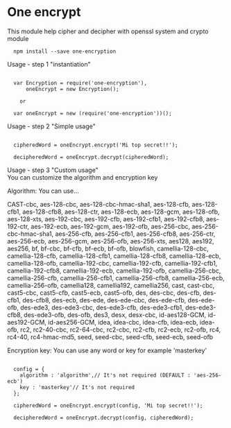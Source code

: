 # One encrypt

This module help cipher and decipher with openssl system and crypto module

```shell
  npm install --save one-encryption
```
Usage - step 1 "instantiation"

```shell

  var Encryption = require('one-encryption'),
      oneEncrypt = new Encryption();

    or

  var oneEncrypt = new (require('one-encryption'))();

```

Usage - step 2 "Simple usage"

```shell

  cipheredWord = oneEncrypt.encrypt('Mi top secret!!');

  decipheredWord = oneEncrypt.decrypt(cipheredWord);

```

Usage - step 3 "Custom usage" <br/>
You can customize the algorithm and encryption key <br/>
  <p>Algorithm: You can use... </p>
  <p>
  CAST-cbc, aes-128-cbc, aes-128-cbc-hmac-sha1, aes-128-cfb, aes-128-cfb1, aes-128-cfb8, aes-128-ctr, aes-128-ecb, aes-128-gcm, aes-128-ofb, aes-128-xts, aes-192-cbc, aes-192-cfb, aes-192-cfb1, aes-192-cfb8, aes-192-ctr, aes-192-ecb, aes-192-gcm, aes-192-ofb, aes-256-cbc, aes-256-cbc-hmac-sha1, aes-256-cfb, aes-256-cfb1, aes-256-cfb8, aes-256-ctr, aes-256-ecb, aes-256-gcm, aes-256-ofb, aes-256-xts, aes128, aes192, aes256, bf, bf-cbc, bf-cfb, bf-ecb, bf-ofb, blowfish, camellia-128-cbc, camellia-128-cfb, camellia-128-cfb1, camellia-128-cfb8, camellia-128-ecb, camellia-128-ofb, camellia-192-cbc, camellia-192-cfb, camellia-192-cfb1, camellia-192-cfb8, camellia-192-ecb, camellia-192-ofb, camellia-256-cbc, camellia-256-cfb, camellia-256-cfb1, camellia-256-cfb8, camellia-256-ecb, camellia-256-ofb, camellia128, camellia192, camellia256, cast, cast-cbc, cast5-cbc, cast5-cfb, cast5-ecb, cast5-ofb, des, des-cbc, des-cfb, des-cfb1, des-cfb8, des-ecb, des-ede, des-ede-cbc, des-ede-cfb, des-ede-ofb, des-ede3, des-ede3-cbc, des-ede3-cfb, des-ede3-cfb1, des-ede3-cfb8, des-ede3-ofb, des-ofb, des3, desx, desx-cbc, id-aes128-GCM, id-aes192-GCM, id-aes256-GCM, idea, idea-cbc, idea-cfb, idea-ecb, idea-ofb, rc2, rc2-40-cbc, rc2-64-cbc, rc2-cbc, rc2-cfb, rc2-ecb, rc2-ofb, rc4, rc4-40, rc4-hmac-md5, seed, seed-cbc, seed-cfb, seed-ecb, seed-ofb
  </p>

  <p>Encryption key: You can use any word or key for example 'masterkey'</p>

```shell

  config = {
    algorithm : 'algorithm',// It's not required (DEFAULT : 'aes-256-ecb')
    key : 'masterkey'// It's not required
  };

  cipheredWord = oneEncrypt.encrypt(config, 'Mi top secret!!');

  decipheredWord = oneEncrypt.decrypt(config, cipheredWord);

```
